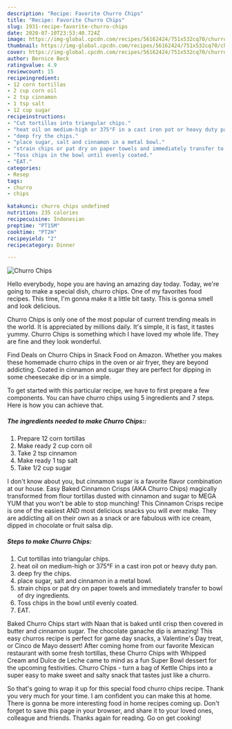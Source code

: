 ```yaml
---
description: "Recipe: Favorite Churro Chips"
title: "Recipe: Favorite Churro Chips"
slug: 1931-recipe-favorite-churro-chips
date: 2020-07-10T23:53:40.724Z
image: https://img-global.cpcdn.com/recipes/56162424/751x532cq70/churro-chips-recipe-main-photo.jpg
thumbnail: https://img-global.cpcdn.com/recipes/56162424/751x532cq70/churro-chips-recipe-main-photo.jpg
cover: https://img-global.cpcdn.com/recipes/56162424/751x532cq70/churro-chips-recipe-main-photo.jpg
author: Bernice Beck
ratingvalue: 4.9
reviewcount: 15
recipeingredient:
- 12 corn tortillas
- 2 cup corn oil
- 2 tsp cinnamon
- 1 tsp salt
- 12 cup sugar
recipeinstructions:
- "Cut tortillas into triangular chips."
- "heat oil on medium-high or 375°F in a cast iron pot or heavy duty pan."
- "deep fry the chips."
- "place sugar, salt and cinnamon in a metal bowl."
- "strain chips or pat dry on paper towels and immediately transfer to bowl of dry ingredients."
- "Toss chips in the bowl until evenly coated."
- "EAT."
categories:
- Resep
tags:
- churro
- chips

katakunci: churro chips undefined
nutrition: 235 calories
recipecuisine: Indonesian
preptime: "PT15M"
cooktime: "PT2H"
recipeyield: "2"
recipecategory: Dinner

---
```



![Churro Chips](https://img-global.cpcdn.com/recipes/56162424/751x532cq70/churro-chips-recipe-main-photo.jpg)

Hello everybody, hope you are having an amazing day today. Today, we're going to make a special dish, churro chips. One of my favorites food recipes. This time, I'm gonna make it a little bit tasty. This is gonna smell and look delicious.

Churro Chips is only one of the most popular of current trending meals in the world. It is appreciated by millions daily. It's simple, it is fast, it tastes yummy. Churro Chips is something which I have loved my whole life. They are fine and they look wonderful.

Find Deals on Churro Chips in Snack Food on Amazon. Whether you makes these homemade churro chips in the oven or air fryer, they are beyond addicting. Coated in cinnamon and sugar they are perfect for dipping in some cheesecake dip or in a simple.


To get started with this particular recipe, we have to first prepare a few components. You can have churro chips using 5 ingredients and 7 steps. Here is how you can achieve that.

##### The ingredients needed to make Churro Chips::

1. Prepare 12 corn tortillas
1. Make ready 2 cup corn oil
1. Take 2 tsp cinnamon
1. Make ready 1 tsp salt
1. Take 1/2 cup sugar


I don&#39;t know about you, but cinnamon sugar is a favorite flavor combination at our house. Easy Baked Cinnamon Crisps (AKA Churro Chips) magically transformed from flour tortillas dusted with cinnamon and sugar to MEGA YUM that you won&#39;t be able to stop munching! This Cinnamon Crisps recipe is one of the easiest AND most delicious snacks you will ever make. They are addicting all on their own as a snack or are fabulous with ice cream, dipped in chocolate or fruit salsa dip. 

##### Steps to make Churro Chips:

1. Cut tortillas into triangular chips.
1. heat oil on medium-high or 375°F in a cast iron pot or heavy duty pan.
1. deep fry the chips.
1. place sugar, salt and cinnamon in a metal bowl.
1. strain chips or pat dry on paper towels and immediately transfer to bowl of dry ingredients.
1. Toss chips in the bowl until evenly coated.
1. EAT.


Baked Churro Chips start with Naan that is baked until crisp then covered in butter and cinnamon sugar. The chocolate ganache dip is amazing! This easy churros recipe is perfect for game day snacks, a Valentine&#39;s Day treat, or Cinco de Mayo dessert! After coming home from our favorite Mexican restaurant with some fresh tortillas, these Churro Chips with Whipped Cream and Dulce de Leche came to mind as a fun Super Bowl dessert for the upcoming festivities. Churro Chips - turn a bag of Kettle Chips into a super easy to make sweet and salty snack that tastes just like a churro. 

So that's going to wrap it up for this special food churro chips recipe. Thank you very much for your time. I am confident you can make this at home. There is gonna be more interesting food in home recipes coming up. Don't forget to save this page in your browser, and share it to your loved ones, colleague and friends. Thanks again for reading. Go on get cooking!
